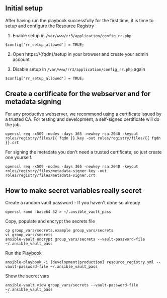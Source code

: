 ## Initial setup

After having run the playbook successfully for the first time, it is time to setup and configure the Resource Registry

1. Enable setup in `/var/www/rr3/application/config_rr.php`

```
$config['rr_setup_allowed'] = TRUE;
```

2. Open https://{fqdn}/setup in your browser and create your admin account

3. Disable setup in `/var/www/rr3/application/config_rr.php` again

```
$config['rr_setup_allowed'] = TRUE;
```


## Create a certificate for the webserver and for metadata signing

For any productive webserver, we recommend using a certificate issued by a trusted CA. For testing and development, a self-signed certificate will do the job.

```
openssl req -x509 -nodes -days 365 -newkey rsa:2048 -keyout roles/registry/files/{{ fqdn }}.key -out roles/registry/files/{{ fqdn }}.crt
```

For signing the metadata you don't need a trusted certificate, so just create one yourself.

```
openssl req -x509 -nodes -days 365 -newkey rsa:2048 -keyout roles/registry/files/metadata-signer.key -out roles/registry/files/metadata-signer.crt
```


## How to make secret variables really secret

Create a random vault password - If you haven't done so already
```
openssl rand -base64 32 > ~/.ansible_vault_pass
```

Copy, populate and encrypt the secrets file
```
cp group_vars/secrets.example group_vars/secrets
vi group_vars/secrets
ansible-vault encrypt group_vars/secrets --vault-password-file ~/.ansible_vault_pass
```

Run the Playbook
```
ansible-playbook -i [development|production] resource_registry.yml --vault-password-file ~/.ansible_vault_pass
```

Show the secret vars
```
ansible-vault view group_vars/secrets --vault-password-file ~/.ansible_vault_pass
``